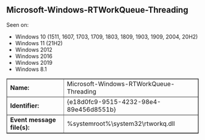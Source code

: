 ## Microsoft-Windows-RTWorkQueue-Threading

Seen on:
* Windows 10 (1511, 1607, 1703, 1709, 1803, 1809, 1903, 1909, 2004, 20H2)
* Windows 11 (21H2)
* Windows 2012
* Windows 2016
* Windows 2019
* Windows 8.1

<table border="1" class="docutils">
  <tbody>
    <tr>
      <td><b>Name:</b></td>
      <td>Microsoft-Windows-RTWorkQueue-Threading</td>
    </tr>
    <tr>
      <td><b>Identifier:</b></td>
      <td>{e18d0fc9-9515-4232-98e4-89e456d8551b}</td>
    </tr>
    <tr>
      <td><b>Event message file(s):</b></td>
      <td>%systemroot%\system32\rtworkq.dll</td>
    </tr>
  </tbody>
</table>

&nbsp;

